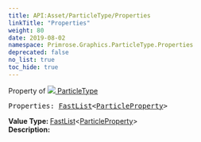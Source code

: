 ```yaml
---
title: API:Asset/ParticleType/Properties
linkTitle: "Properties"
weight: 80
date: 2019-08-02
namespace: Primrose.Graphics.ParticleType.Properties
deprecated: false
no_list: true
toc_hide: true
---
```

Property of <a href="/docs/api-reference/Class/ParticleType"><img src="/icons/silk/default.png"/>&nbsp;ParticleType</a>
<pre class="method-declaration">
Properties: <a class="type" href="/docs/api-reference/Misc/FastList">FastList</a><<a class="type" href="/docs/api-reference/Misc/ParticleProperty">ParticleProperty</a>></pre>
<b>Value Type: </b>
<a class="type" href="/docs/api-reference/Misc/FastList">FastList</a><<a class="type" href="/docs/api-reference/Misc/ParticleProperty">ParticleProperty</a>>
<br/>
<b>Description: </b>